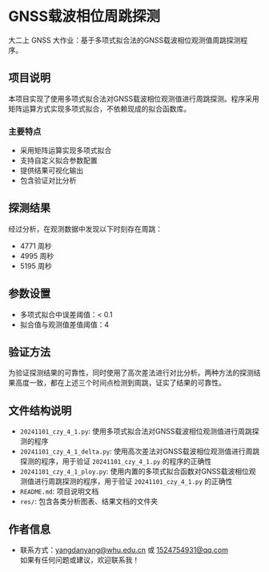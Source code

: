 # GNSS载波相位周跳探测

大二上 GNSS 大作业：基于多项式拟合法的GNSS载波相位观测值周跳探测程序。

## 项目说明

本项目实现了使用多项式拟合法对GNSS载波相位观测值进行周跳探测。程序采用矩阵运算方式实现多项式拟合，不依赖现成的拟合函数库。

### 主要特点

- 采用矩阵运算实现多项式拟合
- 支持自定义拟合参数配置
- 提供结果可视化输出
- 包含验证对比分析

## 探测结果

经过分析，在观测数据中发现以下时刻存在周跳：

- 4771 周秒
- 4995 周秒
- 5195 周秒

## 参数设置

- 多项式拟合中误差阈值：< 0.1
- 拟合值与观测值差值阈值：4

## 验证方法

为验证探测结果的可靠性，同时使用了高次差法进行对比分析。两种方法的探测结果高度一致，都在上述三个时间点检测到周跳，证实了结果的可靠性。

## 文件结构说明

- `20241101_czy_4_1.py`: 使用多项式拟合法对GNSS载波相位观测值进行周跳探测的程序
- `20241101_czy_4_1_delta.py`: 使用高次差法对GNSS载波相位观测值进行周跳探测的程序，用于验证 `20241101_czy_4_1.py` 的程序的正确性
- `20241101_czy_4_1_ploy.py`: 使用内置的多项式拟合函数对GNSS载波相位观测值进行周跳探测的程序，用于验证 `20241101_czy_4_1.py` 的正确性
- `README.md`: 项目说明文档
- `res/`: 包含各类分析图表、结果文档的文件夹

## 作者信息

- 联系方式：<EMAIL>yangdanyang@whu.edu.cn 或 <EMAIL>1524754931@qq.com    
如果有任何问题或建议，欢迎联系我！
